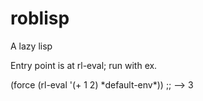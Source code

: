 roblisp
=======

A lazy lisp

Entry point is at rl-eval; run with ex.

(force (rl-eval '(+ 1 2) \*default-env\*)) ;; --> 3

